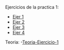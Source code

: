 Ejercicios de la practica 1:
  - [Ejer 1](https://github.com/AgusRey04/Practica-React/tree/master/Ejercicios)
  - [Ejer 2](https://github.com/AgusRey04/Practica-React/tree/Ejercicio-2/Ejercicios)
  - [Ejer 3](https://github.com/AgusRey04/Practica-React/tree/Ejercicio-3/Ejercicios)
  - [Ejer 4](https://github.com/AgusRey04/Practica-React/tree/Ejercicio-4/Ejercicios)


Teoria:
-[Teoria-Ejercicio-1](https://github.com/AgusRey04/Practica-React/tree/Teoria-1)
